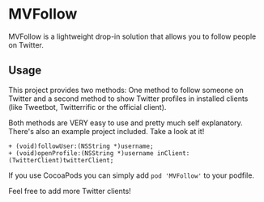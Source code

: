 # MVFollow
MVFollow is a lightweight drop-in solution that allows you to follow people on Twitter.

## Usage
This project provides two methods: One method to follow someone on Twitter and a second method to show Twitter profiles in installed clients (like Tweetbot, Twitterrific or the official client).

Both methods are VERY easy to use and pretty much self explanatory. There's also an example project included. Take a look at it!

`+ (void)followUser:(NSString *)username;`  
`+ (void)openProfile:(NSString *)username inClient:(TwitterClient)twitterClient;`

If you use CocoaPods you can simply add `pod 'MVFollow'` to your podfile.

Feel free to add more Twitter clients!